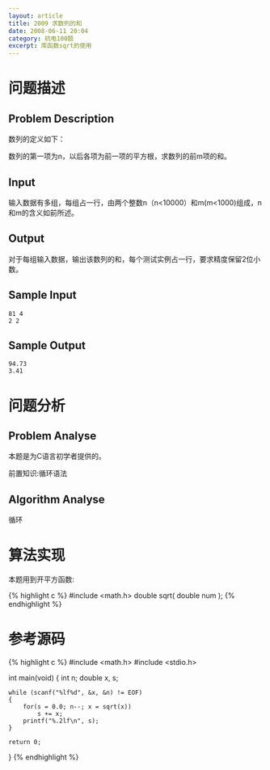 ```yaml
---
layout: article
title: 2009 求数列的和
date: 2008-06-11 20:04
category: 杭电100题
excerpt: 库函数sqrt的使用
---
```

# 问题描述

## Problem Description

数列的定义如下：

数列的第一项为n，以后各项为前一项的平方根，求数列的前m项的和。

## Input

输入数据有多组，每组占一行，由两个整数n（n<10000）和m(m<1000)组成，n和m的含义如前所述。

## Output

对于每组输入数据，输出该数列的和，每个测试实例占一行，要求精度保留2位小数。

## Sample Input

    81 4
    2 2

## Sample Output

    94.73
    3.41

# 问题分析

## Problem Analyse

本题是为C语言初学者提供的。

前置知识:循环语法

## Algorithm Analyse

循环

# 算法实现

本题用到开平方函数:

{% highlight c %}
#include <math.h>
double sqrt( double num );
{% endhighlight %}

# 参考源码

{% highlight c %}
#include <math.h>
#include <stdio.h>

int main(void)
{
    int n;
    double x, s;

    while (scanf("%lf%d", &x, &n) != EOF)
    {
        for(s = 0.0; n--; x = sqrt(x))
            s += x;
        printf("%.2lf\n", s);
    }

    return 0;
}
{% endhighlight %}
